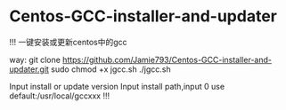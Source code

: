 # Centos-GCC-installer-and-updater
!!!
一键安装或更新centos中的gcc

way:
git clone https://github.com/Jamie793/Centos-GCC-installer-and-updater.git
sudo chmod +x jgcc.sh
./jgcc.sh


Input install or update version
Input install path,input 0 use default:/usr/local/gccxxx
!!!
